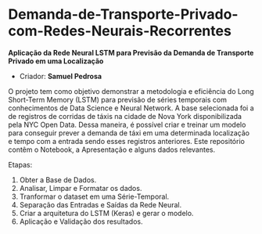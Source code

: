# Demanda-de-Transporte-Privado-com-Redes-Neurais-Recorrentes
**Aplicação da Rede Neural LSTM para Previsão da Demanda de Transporte Privado em uma Localização**
* Criador: **Samuel Pedrosa**


O projeto tem como objetivo demonstrar a metodologia e eficiência do Long Short-Term Memory (LSTM) para previsão de séries temporais com conhecimentos de Data Science e Neural Network.
A base selecionada foi a de registros de corridas de táxis na cidade de Nova York disponibilizada pela NYC Open Data. Dessa maneira, é possível criar e treinar um modelo para conseguir prever a demanda de táxi em uma determinada localização e tempo com a entrada sendo esses registros anteriores. Este repositório contêm o Notebook, a Apresentação e alguns dados relevantes.

Etapas:
1. Obter a Base de Dados.
2. Analisar, Limpar e Formatar os dados.
3. Tranformar o dataset em uma Série-Temporal.
4. Separação das Entradas e Saídas da Rede Neural.
5. Criar a arquitetura do LSTM (Keras) e gerar o modelo.
6. Aplicação e Validação dos resultados.
